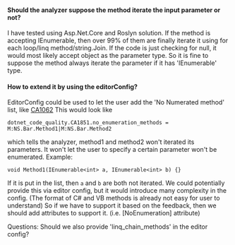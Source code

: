 #### Should the analyzer suppose the method iterate the input parameter or not?

   I have tested using Asp.Net.Core and Roslyn solution. If the method is accepting IEnumerable<T>, then over 99% of them are finally iterate it using for each loop/linq method/string.Join.
   If the code is just checking for null, it would most likely accept object as the parameter type.
   So it is fine to suppose the method always iterate the parameter if it has 'IEnumerable' type.

#### How to extend it by using the editorConfig?

  EditorConfig could be used to let the user add the 'No Numerated method' list, like [CA1062](https://docs.microsoft.com/en-us/dotnet/fundamentals/code-analysis/quality-rules/ca1062)
  This would look like
  ```
  dotnet_code_quality.CA1851.no_enumeration_methods = M:NS.Bar.Method1|M:NS.Bar.Method2
  ```
  which tells the analyzer, method1 and method2 won't iterated its parameters. It won't let the user to specify a certain parameter won't be enumerated.
  Example:
  ```
  void Method1(IEnumerable<int> a, IEnumerable<int> b) {}
  ```
  If it is put in the list, then `a` and `b` are both not iterated.
  We could potentially provide this via editor config, but it would introduce many complexity in the config. (The format of C# and VB methods is already not easy for user to understand)
  So if we have to support it based on the feedback, then we should add attributes to support it. (i.e. [NoEnumeration] attribute)

  Questions: Should we also provide 'linq_chain_methods' in the editor config?